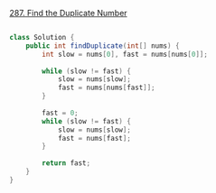 [287. Find the Duplicate Number](https://github.com/junj0619/CodeLab/blob/master/src/CS1802/BinarySearch/287.%20Find%20the%20Duplicate%20Number.md)

```java

class Solution {
    public int findDuplicate(int[] nums) {
        int slow = nums[0], fast = nums[nums[0]];
        
        while (slow != fast) {
            slow = nums[slow];
            fast = nums[nums[fast]];
        }
        
        fast = 0;
        while (slow != fast) {
            slow = nums[slow];
            fast = nums[fast];
        }
        
        return fast;
    }
}
```
